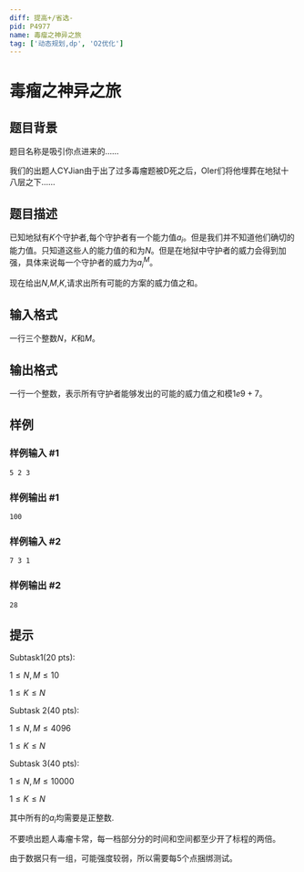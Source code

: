 ```yaml
---
diff: 提高+/省选-
pid: P4977
name: 毒瘤之神异之旅
tag: ['动态规划,dp', 'O2优化']
---
```

# 毒瘤之神异之旅
## 题目背景

题目名称是吸引你点进来的……

我们的出题人CYJian由于出了过多毒瘤题被D死之后，OIer们将他埋葬在地狱十八层之下……
## 题目描述

已知地狱有$K$个守护者,每个守护者有一个能力值$a_i$。但是我们并不知道他们确切的能力值。只知道这些人的能力值的和为$N$。但是在地狱中守护者的威力会得到加强，具体来说每一个守护者的威力为$a_i^M$。

现在给出$N$,$M$,$K$,请求出所有可能的方案的威力值之和。
## 输入格式

一行三个整数$N$，$K$和$M$。
## 输出格式

一行一个整数，表示所有守护者能够发出的可能的威力值之和模$1e9+7$。
## 样例

### 样例输入 #1
```
5 2 3
```
### 样例输出 #1
```
100

```
### 样例输入 #2
```
7 3 1
```
### 样例输出 #2
```
28
```
## 提示

Subtask1(20 pts):

$1 \leq N,M \leq 10$

$1 \leq K \leq N$

Subtask 2(40 pts):

$1 \leq N,M \leq 4096$

$1 \leq K \leq N$

Subtask 3(40 pts):

$1 \leq N,M \leq 10000$

$1 \leq K \leq N$

其中所有的$a_i$均需要是正整数.

不要喷出题人毒瘤卡常，每一档部分分的时间和空间都至少开了标程的两倍。

由于数据只有一组，可能强度较弱，所以需要每5个点捆绑测试。
